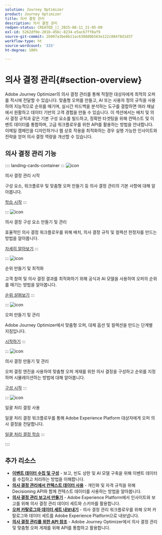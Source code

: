 ```yaml
---
solution: Journey Optimizer
product: Journey Optimizer
title: 의사 결정 관리
description: 의사 결정 관리
redpen-status: CREATED_||_2025-08-11_21-05-09
exl-id: 5262df0e-201b-45bc-8234-e5acb7ff8af9
source-git-commit: 2b907a3be8b11ac6308d0b563e122c88478d1d37
workflow-type: ht
source-wordcount: '333'
ht-degree: 100%

---
```


# 의사 결정 관리{#section-overview}

Adobe Journey Optimizer의 의사 결정 관리를 통해 적절한 대상자에게 최적의 오퍼를 적시에 전달할 수 있습니다. 맞춤형 오퍼를 만들고, AI 또는 사용자 정의 규칙을 사용하여 지능적으로 순위를 매기며, 실시간 피드백을 분석하는 도구를 결합하면 여러 채널에서 원활하고 데이터 기반의 고객 경험을 만들 수 있습니다. 이 섹션에서는 배치 및 의사 결정 규칙과 같은 기본 구성 요소를 빌드하고, 정확한 타겟팅을 위해 컨텍스트 및 이벤트 데이터를 통합하며, 고급 워크플로우를 위한 API를 활용하는 방법을 안내합니다. 이메일 캠페인을 디자인하거나 웹 상호 작용을 최적화하는 경우 실행 가능한 인사이트와 전략을 얻어 의사 결정 역량을 개선할 수 있습니다.

## 의사 결정 관리 기능

:::: landing-cards-container
:::
![icon](https://cdn.experienceleague.adobe.com/icons/circle-play.svg?lang=ko)

의사 결정 관리 시작

구성 요소, 워크플로우 및 맞춤형 오퍼 만들기 등 의사 결정 관리의 기본 사항에 대해 알아봅니다.

[학습 시작](get-started-decision-landing-page.md)
:::

:::
![icon](https://cdn.experienceleague.adobe.com/icons/puzzle-piece.svg?lang=ko)

의사 결정 구성 요소 만들기 및 관리

효율적인 의사 결정 워크플로우를 위해 배치, 의사 결정 규칙 및 컬렉션 한정자를 만드는 방법을 알아봅니다.

[자세히 알아보기](create-components-landing-page.md)
:::

:::
![icon](https://cdn.experienceleague.adobe.com/icons/bullseye.svg?lang=ko)

순위 만들기 및 최적화

고객 참여 및 의사 결정 결과를 최적화하기 위해 공식과 AI 모델을 사용하여 오퍼의 순위를 매기는 방법을 알아봅니다.

[순위 살펴보기](rankings-landing-page.md)
:::

:::
![icon](https://cdn.experienceleague.adobe.com/icons/list-check.svg?lang=ko)

오퍼 만들기 및 관리

Adobe Journey Optimizer에서 맞춤형 오퍼, 대체 옵션 및 컬렉션을 만드는 단계별 지침입니다.

[시작하기](managing-offers-in-the-offer-library-landing-page.md)
:::

:::
![icon](https://cdn.experienceleague.adobe.com/icons/gear.svg?lang=ko)

의사 결정 만들기 및 관리

오퍼 결정 엔진을 사용하여 맞춤형 오퍼 게재를 위한 의사 결정을 구성하고 순위를 지정하며 시뮬레이션하는 방법에 대해 알아봅니다.

[구성 시작](create-manage-activities-landing-page.md)
:::

:::
![icon](https://cdn.experienceleague.adobe.com/icons/screwdriver-wrench.svg?lang=ko)

일괄 처리 결정 사용

일괄 처리 결정 워크플로우를 통해 Adobe Experience Platform 대상자에게 오퍼 의사 결정을 전달합니다.

[일괄 처리 결정 학습](../using/offers/batch-delivery.md)
:::

::::


## 추가 리소스

- **[이벤트 데이터 수집 및 구성](collect-event-data-landing-page.md)** - 보고, 빈도 상한 및 AI 모델 구축을 위해 이벤트 데이터를 수집하고 처리하는 방법을 이해합니다.
- **[의사 결정 관리에서 컨텍스트 데이터 사용](context-data-landing-page.md)** - 개인화 및 자격 규칙을 위해 Decisioning API와 함께 컨텍스트 데이터를 사용하는 방법을 알아봅니다.
- **[의사 결정 관리 보고서 만들기](create-reports-landing-page.md)** - Adobe Experience Platform에서 인사이트와 보고를 위해 의사 결정 관리 데이터 세트와 스키마를 활용합니다.
- **[오퍼 카탈로그와 데이터 세트 내보내기](export-catalog-landing-page.md)** - 의사 결정 관리 워크플로우를 위해 오퍼 카탈로그와 데이터 세트를 Adobe Experience Platform으로 내보냅니다.
- **[의사 결정 관리를 위한 API 참조](api-reference-landing-page.md)** - Adobe Journey Optimizer에서 의사 결정 관리 및 맞춤형 오퍼 게재를 위해 API를 통합하고 활용합니다.
